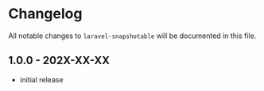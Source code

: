 # Changelog

All notable changes to `laravel-snapshotable` will be documented in this file.

## 1.0.0 - 202X-XX-XX

- initial release
